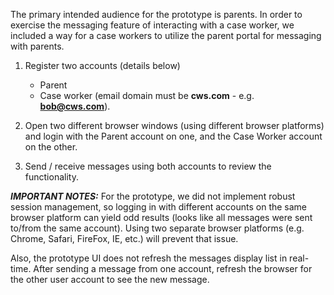 The primary intended audience for the prototype is parents. In order to exercise the messaging feature of interacting with a case worker, we included a way for a case workers to utilize the parent portal for messaging with parents. 

1. Register two accounts (details below)
	* Parent
	* Case worker (email domain must be **cws.com** - e.g. **bob@cws.com**).

2. Open two different browser windows (using different browser platforms) and login with the Parent account on one, and the Case Worker account on the other.
3. Send / receive messages using both accounts to review the functionality.

***IMPORTANT NOTES:*** For the prototype, we did not implement robust session management, so logging in with different accounts on the same browser platform can yield odd results (looks like all messages were sent to/from the same account). Using two separate browser platforms (e.g. Chrome, Safari, FireFox, IE, etc.) will prevent that issue.

Also, the prototype UI does not refresh the messages display list in real-time. After sending a message from one account, refresh the browser for the other user account to see the new message. 